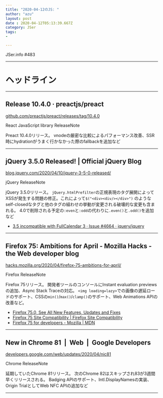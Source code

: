 ```yaml
---
title: "2020-04-12のJS: "
author: "azu"
layout: post
date : 2020-04-12T05:13:39.667Z
category: JSer
tags:
-

---
```


JSer.info #483

----

<h1 class="site-genre">ヘッドライン</h1>

----

## Release 10.4.0 · preactjs/preact
[github.com/preactjs/preact/releases/tag/10.4.0](https://github.com/preactjs/preact/releases/tag/10.4.0 "Release 10.4.0 · preactjs/preact")
<p class="jser-tags jser-tag-icon"><span class="jser-tag">React</span> <span class="jser-tag">JavaScript</span> <span class="jser-tag">library</span> <span class="jser-tag">ReleaseNote</span></p>

Preact 10.4.0リリース。
vnodeの厳密な比較によるパフォーマンス改善、SSR時にhydrationがうまく行かなかった際のfallbackを追加など


----

## jQuery 3.5.0 Released! | Official jQuery Blog
[blog.jquery.com/2020/04/10/jquery-3-5-0-released/](https://blog.jquery.com/2020/04/10/jquery-3-5-0-released/ "jQuery 3.5.0 Released! | Official jQuery Blog")
<p class="jser-tags jser-tag-icon"><span class="jser-tag">jQuery</span> <span class="jser-tag">ReleaseNote</span></p>

jQuery 3.5.0リリース。
`jQuery.htmlPrefilter`の正規表現のタグ展開によってXSSが発生する問題の修正。これによって`$("<div><div/></div>")` のようなself-closedなタグと他のタグの組わせの挙動が変更される破壊的な変更も含まれる。
4.0で削除される予定の`:even`と`:odd`の代わりに`.even()`と`.odd()`を追加など

- [3.5 incompatible with FullCalendar 3 · Issue #4664 · jquery/jquery](https://github.com/jquery/jquery/issues/4664 "3.5 incompatible with FullCalendar 3 · Issue #4664 · jquery/jquery")

----

## Firefox 75: Ambitions for April - Mozilla Hacks - the Web developer blog
[hacks.mozilla.org/2020/04/firefox-75-ambitions-for-april/](https://hacks.mozilla.org/2020/04/firefox-75-ambitions-for-april/ "Firefox 75: Ambitions for April - Mozilla Hacks - the Web developer blog")
<p class="jser-tags jser-tag-icon"><span class="jser-tag">Firefox</span> <span class="jser-tag">ReleaseNote</span></p>

Firefox 75リリース。
開発者ツールのコンソールにInstant evaluation previewsの追加、Async Stack Traceの対応。
`<img loading=lazy>`での画像の遅延ロードのサポート、CSSの`min()`/`max()`/`clamp()`のサポート、Web Animations APIの改善など。

- [Firefox 75.0, See All New Features, Updates and Fixes](https://www.mozilla.org/en-US/firefox/75.0/releasenotes/ "Firefox 75.0, See All New Features, Updates and Fixes")
- [Firefox 75 Site Compatibility | Firefox Site Compatibility](https://www.fxsitecompat.dev/versions/75/ "Firefox 75 Site Compatibility | Firefox Site Compatibility")
- [Firefox 75 for developers - Mozilla | MDN](https://developer.mozilla.org/ja/docs/Mozilla/Firefox/Releases/75 "Firefox 75 for developers - Mozilla | MDN")

----

## New in Chrome 81  |  Web  |  Google Developers
[developers.google.com/web/updates/2020/04/nic81](https://developers.google.com/web/updates/2020/04/nic81 "New in Chrome 81  |  Web  |  Google Developers")
<p class="jser-tags jser-tag-icon"><span class="jser-tag">Chrome</span> <span class="jser-tag">ReleaseNote</span></p>

延期していたChrome 81リリース。
次のChrome 82はスキップされ83が3週間早くリリースされる。
Badging APIのサポート、Intl.DisplayNamesの実装、Origin TrialとしてWeb NFC APIの追加など


----
